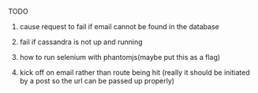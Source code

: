 TODO
1. cause request to fail if email cannot be found in the database
2. fail if cassandra is not up and running


1. how to run selenium with phantomjs(maybe put this as a flag)
2. kick off on email rather than route being hit
(really it should be initiated by a post 
so the url can be passed up properly)

